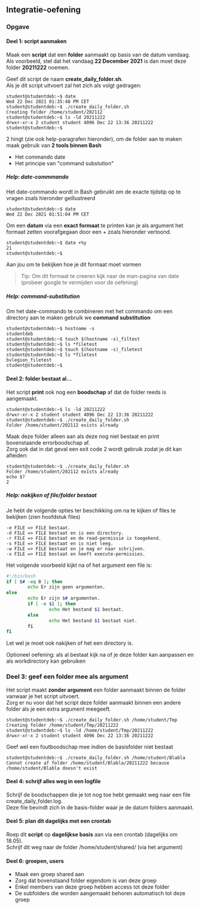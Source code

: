 ## Integratie-oefening

### Opgave

#### Deel 1: script aanmaken

Maak een **script** dat een **folder** aanmaakt op basis van de datum vandaag.  
Als voorbeeld, stel dat het vandaag **22 December 2021** is dan moet deze folder **20211222** noemen.  

Geef dit script de naam **create_daily_folder.sh**.  
Als je dit script uitvoert zal het zich als volgt gedragen:

~~~
student@studentdeb:~$ date
Wed 22 Dec 2021 01:35:48 PM CET
student@studentdeb:~$ ./create_daily_folder.sh
Creating folder /home/student/202112
student@studentdeb:~$ ls -ld 20211222
drwxr-xr-x 2 student student 4096 Dec 22 13:36 20211222
student@studentdeb:~$
~~~

2 hingt (zie ook help-paragrafen hieronder), om de folder aan te maken maak gebruik van **2 tools binnen Bash**

* Het commando date
* Het principe van "command substution"

##### Help: date-commmando

Het date-commando wordt in Bash gebruikt om de exacte tijdstip op te vragen zoals hieronder geillustreerd

~~~
student@studentdeb:~$ date
Wed 22 Dec 2021 01:51:04 PM CET
~~~

Om een **datum** via een **exact formaat** te printen kan je als argument het formaat zetten voorafgegaan door een +
zoals hieronder vertoond.  

~~~
student@studentdeb:~$ date +%y
21
student@studentdeb:~$
~~~

Aan jou om te bekijken hoe je dit formaat moet vormen

> Tip: Om dit formaat te creeren kijk naar de man-pagina van date  
> (probeer google te vermijden voor de oefening)


##### Help: command-substitution

Om het date-commando te combineren met het commando om een directory aan te maken
gebruik we **command substitution**

~~~
student@studentdeb:~$ hostname -s
studentdeb
student@studentdeb:~$ touch $(hostname -s)_filtest
student@studentdeb:~$ ls *filetest
student@studentdeb:~$ touch $(hostname -s)_filetest
student@studentdeb:~$ ls *filetest
bvlegion_filetest
student@studentdeb:~$ 
~~~

#### Deel 2: folder bestaat al...

Het script **print** ook nog een **boodschap** af dat de folder reeds is aangemaakt.  

~~~
student@studentdeb:~$ ls -ld 20211222
drwxr-xr-x 2 student student 4096 Dec 22 13:36 20211222
student@studentdeb:~$ ./create_daily_folder.sh
Folder /home/student/202112 exists already
~~~

Maak deze folder alleen aan als deze nog niet bestaat en print bovenstaande errorboodschap af.  
Zorg ook dat in dat geval een exit code 2 wordt gebruik zodat je dit kan afleiden:

~~~
student@studentdeb:~$ ./create_daily_folder.sh
Folder /home/student/202112 exists already
echo $?
2
~~~

##### Help: nakijken of file/folder bestaat

Je hebt de volgende opties ter beschikking om na te kijken of files te bekijken (zien hoofdstuk files)

~~~
-e FILE => FILE bestaat.
-d FILE => FILE bestaat en is een directory.
-r FILE => FILE bestaat en de read-permissie is toegekend.
-s FILE => FILE bestaat en is niet leeg.
-w FILE => FILE bestaat en je mag er naar schrijven.
-x FILE => FILE bestaat en heeft execute-permissies.
~~~

Het volgende voorbeeld kijkt na of het argument een file is:

~~~bash
#!/bin/bash
if [ $# -eq 0 ]; then
        echo Er zijn geen argumenten.
else
        echo Er zijn $# argumenten.
        if [ -e $1 ]; then
                echo Het bestand $1 bestaat.
        else
                echo Het bestand $1 bestaat niet.
        fi
fi
~~~

Let wel je moet ook nakijken of het een directory is.

Optioneel oefening: als al bestaat kijk na of je deze folder kan aanpassen en als workdirectory kan gebruiken

### Deel 3: geef een folder mee als argument

Het script maakt **zonder argument** een folder aanmaakt binnen de folder vanwaar je het script uitvoert.  
Zorg er nu voor dat het script deze folder aanmaakt binnen een andere folder als je een extra argument meegeeft.

~~~
student@studentdeb:~$ ./create_daily_folder.sh /home/student/Tmp
Creating folder /home/student/Tmp/20211222
student@studentdeb:~$ ls -ld /home/student/Tmp/20211222
drwxr-xr-x 2 student student 4096 Dec 22 13:36 20211222
~~~

Geef wel een foutboodschap mee indien de basisfolder niet bestaat

~~~
student@studentdeb:~$ ./create_daily_folder.sh /home/student/Blabla
Cannot create af folder /home/student/Blabla/20211222 because /home/student/Blabla doesn't exist
~~~

#### Deel 4: schrijf alles weg in een logfile

Schrijf de boodschappen die je tot nog toe hebt gemaakt weg naar een file create_daily_folder.log.  
Deze file bevindt zich in de basis-folder waar je de datum folders aanmaakt.

#### Deel 5: plan dit dagelijks met een crontab

Roep dit **script** op **dagelijkse basis** aan via een crontab (dagelijks om 18.05).  
Schrijf dit weg naar de folder /home/student/shared/ (via het argument)

#### Deel 6: groepen, users

* Maak een groep shared aan
* Zorg dat bovenstaand folder eigendom is van deze groep
* Enkel members van deze groep hebben access tot deze folder
* De subfolders die worden aangemaakt behoren automatisch tot deze groep

